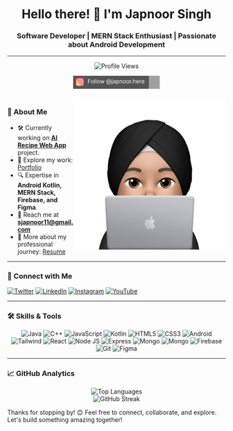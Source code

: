 <h1 align="center">Hello there! 👋 I'm Japnoor Singh</h1>
<h3 align="center">Software Developer | MERN Stack Enthusiast | Passionate about Android Development</h3>

---

<p align="center"> 
  <img src="https://komarev.com/ghpvc/?username=japnoor2104&label=Visitors&color=2D76B6&style=flat" alt="Profile Views" />
</p>

<div align="center">
  <a href="https://instagram.com/japnoor.here" target="_blank"><img src="https://github.com/JapnoorHere/Icons/blob/main/instaFollow.png" alt="Follow me on Instagram" height="30" width="200"/></a>
</div>

<br/>

<img align="right" src="https://github.com/JapnoorHere/Icons/blob/main/user.png" alt="Coding Illustration" width="350"/>

### 🌟 About Me

- 🛠 Currently working on **[AI Recipe Web App](https://github.com/JapnoorHere/ai-recipe-web-app)** project.
- 📁 Explore my work: [Portfolio](https://japnoorportfolio.netlify.app/)
- 🔍 Expertise in **Android Kotlin, MERN Stack, Firebase, and Figma**.
- 📧 Reach me at **sjapnoor11@gmail.com**
- 📄 More about my professional journey: [Resume](https://drive.google.com/file/d/17OBud8MM30JkNHI9sLT9louHrzUJZXH4/view)

---

### 🔗 Connect with Me
<p>
  <a href="https://twitter.com/japnoor_here" target="_blank"><img src="https://img.icons8.com/color/48/000000/twitter--v1.png" alt="Twitter" height="30" width="30"/></a>
  <a href="https://linkedin.com/in/japnoor-singh" target="_blank"><img src="https://img.icons8.com/color/48/000000/linkedin.png" alt="LinkedIn" height="30" width="30"/></a>
  <a href="https://instagram.com/japnoor.here" target="_blank"><img src="https://img.icons8.com/fluency/48/000000/instagram-new.png" alt="Instagram" height="30" width="30"/></a>
  <a href="https://www.youtube.com/c/droidbytes11" target="_blank"><img src="https://img.icons8.com/color/48/000000/youtube-play.png" alt="YouTube" height="30" width="30"/></a>
</p>

---

### 🛠 Skills & Tools

<p align="center"> 
  <img src="https://img.icons8.com/color/48/000000/java-coffee-cup-logo.png" alt="Java" height="50" width="50"/>
  <img src="https://img.icons8.com/color/48/000000/c-plus-plus-logo.png" alt="C++" height="50" width="50"/>
  <img src="https://img.icons8.com/color/48/000000/javascript.png" alt="JavaScript" height="50" width="50"/>
  <img src="https://img.icons8.com/color/48/000000/kotlin.png" alt="Kotlin" height="50" width="50"/>
  <img src="https://img.icons8.com/color/48/000000/html-5.png" alt="HTML5" height="50" width="50"/>
  <img src="https://img.icons8.com/color/48/000000/css3.png" alt="CSS3" height="50" width="50"/>
  <img src="https://img.icons8.com/color/48/000000/android-os.png" alt="Android" height="50" width="50"/>
  <img src="https://upload.wikimedia.org/wikipedia/commons/thumb/d/d5/Tailwind_CSS_Logo.svg/2560px-Tailwind_CSS_Logo.svg.png" alt="Tailwind" height="50" width="50"/>
  <img src="https://cdn4.iconfinder.com/data/icons/logos-3/600/React.js_logo-512.png" alt="React" height="50" width="50"/>
  <img src="https://static-00.iconduck.com/assets.00/node-js-icon-1817x2048-g8tzf91e.png" alt="Node JS" height="50" width="50"/>
  <img src="https://img.icons8.com/color/512/express-js.png" alt="Express" height="50" width="50"/>
  <img src="https://www.cdnlogo.com/logos/m/30/mongodb-icon.svg" alt="Mongo" height="50" width="50"/>
  <img src="https://static-00.iconduck.com/assets.00/postgresql-icon-1987x2048-v2fkmdaw.png" alt="Mongo" height="50" width="50"/>
  <img src="https://img.icons8.com/color/48/000000/firebase.png" alt="Firebase" height="50" width="50"/>
  <img src="https://img.icons8.com/color/48/000000/git.png" alt="Git" height="50" width="50"/>
  <img src="https://img.icons8.com/color/48/000000/figma.png" alt="Figma" height="50" width="50"/>
</p>

---

### 📈 GitHub Analytics

<div align="center">
  <img src="https://github-readme-stats.vercel.app/api/top-langs?username=japnoorhere&show_icons=true&locale=en&layout=compact" alt="Top Languages" />
  <br/>
  <img src="https://github-readme-streak-stats.herokuapp.com/?user=japnoorhere" alt="GitHub Streak" />
</div>


Thanks for stopping by! 😊 Feel free to connect, collaborate, and explore. Let's build something amazing together!
